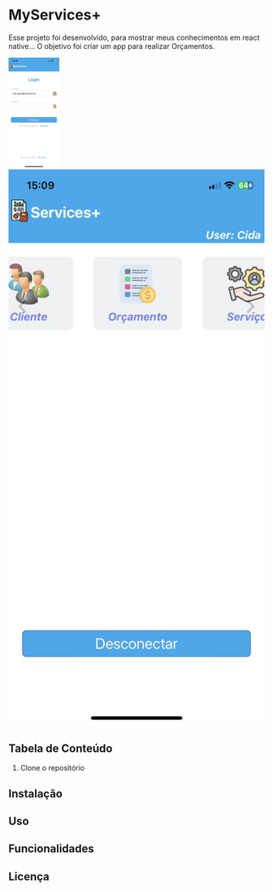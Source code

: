 # MyServices+

Esse projeto foi desenvolvido, para mostrar meus conhecimentos em react native...
O objetivo foi criar um app para realizar Orçamentos.

<img src="src/assets/Login.png" alt="Screen Login" width="100"/> <img src="src/assets/Homes.png" alt="Screen Home" width="2100"/>

## Tabela de Conteúdo

1. Clone o repositório

## Instalação
## Uso
## Funcionalidades
## Licença
